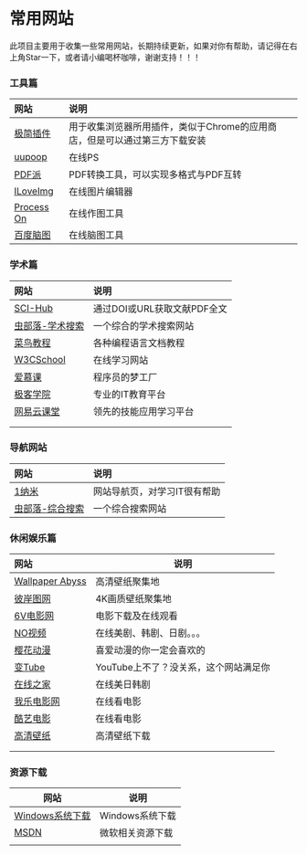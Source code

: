 # 常用网站

此项目主要用于收集一些常用网站，长期持续更新，如果对你有帮助，请记得在右上角Star一下，或者请小编喝杯咖啡，谢谢支持！！！

### 工具篇

| 网站                                         | 说明                                       |
|:------------------------------------------ |:---------------------------------------- |
| [极简插件](https://chrome.zzzmh.cn/)           | 用于收集浏览器所用插件，类似于Chrome的应用商店，但是可以通过第三方下载安装 |
| [uupoop](https://www.uupoop.com/)          | 在线PS                                     |
| [PDF派](https://www.pdfpai.com)             | PDF转换工具，可以实现多格式与PDF互转                    |
| [ILoveImg](https://www.iloveimg.com/zh-cn) | 在线图片编辑器                                  |
| [Process On](https://v3.processon.com/)    | 在线作图工具                                   |
| [百度脑图](https://naotu.baidu.com)            | 在线脑图工具                                   |

### 学术篇

| 网站                                          | 说明                 |
|:------------------------------------------- |:------------------ |
| [SCI-Hub](http://sci-hub.tw/)               | 通过DOI或URL获取文献PDF全文 |
| [虫部落-学术搜索](https://scholar.chongbuluo.com/) | 一个综合的学术搜索网站        |
| [菜鸟教程](https://www.runoob.com/)             | 各种编程语言文档教程         |
| [W3CSchool](https://www.w3cschool.cn/)      | 在线学习网站             |
| [爱慕课](https://www.imooc.com/)               | 程序员的梦工厂            |
| [极客学院](https://www.jikexueyuan.com/)        | 专业的IT教育平台          |
| [网易云课堂](https://study.163.com/)             | 领先的技能应用学习平台        |
|                                             |                    |
|                                             |                    |

### 导航网站

| 网站                                        | 说明              |
|:----------------------------------------- |:--------------- |
| [1纳米](http://1nami.com/)                  | 网站导航页，对学习IT很有帮助 |
| [虫部落-综合搜索](https://search.chongbuluo.com) | 一个综合搜索网站        |

### 休闲娱乐篇

| 网站                                                            | 说明                     |
|:------------------------------------------------------------- | ---------------------- |
| [Wallpaper Abyss](https://wall.alphacoders.com/?lang=Chinese) | 高清壁纸聚集地                |
| [彼岸图网](http://pic.netbian.com/)                               | 4K画质壁纸聚集地              |
| [6V电影网](https://www.66s.cc/?jevsfm=z8iuj3)                    | 电影下载及在线观看              |
| [NO视频](https://www.novipnoad.com/)                            | 在线美剧、韩剧、日剧。。。          |
| [樱花动漫](http://www.yhdm.tv/)                                   | 喜爱动漫的你一定会喜欢的           |
| [变Tube](https://www.biantube.com/)                            | YouTube上不了？没关系，这个网站满足你 |
| [在线之家](https://www.zxzjs.com/)                                | 在线美日韩剧                 |
| [我乐电影网](http://56dy.com/)                                     | 在线看电影                  |
| [酷艺电影](https://www.kuyitv.com/)                               | 在线看电影                  |
| [高清壁纸](https://hdqwalls.com/)                                 | 高清壁纸下载                 |
|                                                               |                        |
|                                                               |                        |

### 资源下载

| 网站                                                  | 说明          |
| --------------------------------------------------- | ----------- |
| [Windows系统下载](https://tb.rg-adguard.net/public.php) | Windows系统下载 |
| [MSDN](https://msdn.itellyou.cn/)                   | 微软相关资源下载    |
|                                                     |             |
